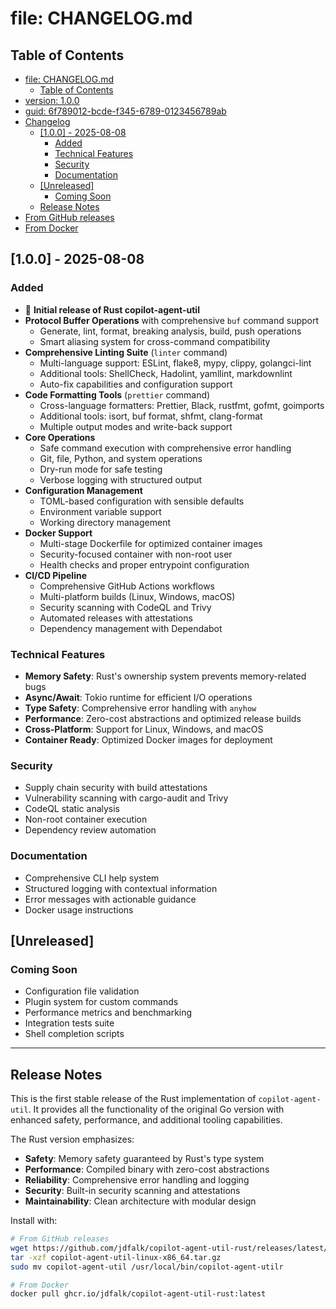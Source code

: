 # file: CHANGELOG.md

## Table of Contents

- [file: CHANGELOG.md](#file-changelog-md)
  - [Table of Contents](#table-of-contents)
- [version: 1.0.0](#version-1-0-0)
- [guid: 6f789012-bcde-f345-6789-0123456789ab](#guid-6f789012-bcde-f345-6789-0123456789ab)
- [Changelog](#changelog)
  - [[1.0.0] - 2025-08-08](#-1-0-0-2025-08-08)
    - [Added](#added)
    - [Technical Features](#technical-features)
    - [Security](#security)
    - [Documentation](#documentation)
  - [[Unreleased]](#-unreleased)
    - [Coming Soon](#coming-soon)
  - [Release Notes](#release-notes)
- [From GitHub releases](#from-github-releases)
- [From Docker](#from-docker)

## [1.0.0] - 2025-08-08

### Added

- 🎉 **Initial release of Rust copilot-agent-util**
- **Protocol Buffer Operations** with comprehensive `buf` command support
  - Generate, lint, format, breaking analysis, build, push operations
  - Smart aliasing system for cross-command compatibility
- **Comprehensive Linting Suite** (`linter` command)
  - Multi-language support: ESLint, flake8, mypy, clippy, golangci-lint
  - Additional tools: ShellCheck, Hadolint, yamllint, markdownlint
  - Auto-fix capabilities and configuration support
- **Code Formatting Tools** (`prettier` command)
  - Cross-language formatters: Prettier, Black, rustfmt, gofmt, goimports
  - Additional tools: isort, buf format, shfmt, clang-format
  - Multiple output modes and write-back support
- **Core Operations**
  - Safe command execution with comprehensive error handling
  - Git, file, Python, and system operations
  - Dry-run mode for safe testing
  - Verbose logging with structured output
- **Configuration Management**
  - TOML-based configuration with sensible defaults
  - Environment variable support
  - Working directory management
- **Docker Support**
  - Multi-stage Dockerfile for optimized container images
  - Security-focused container with non-root user
  - Health checks and proper entrypoint configuration
- **CI/CD Pipeline**
  - Comprehensive GitHub Actions workflows
  - Multi-platform builds (Linux, Windows, macOS)
  - Security scanning with CodeQL and Trivy
  - Automated releases with attestations
  - Dependency management with Dependabot

### Technical Features

- **Memory Safety**: Rust's ownership system prevents memory-related bugs
- **Async/Await**: Tokio runtime for efficient I/O operations
- **Type Safety**: Comprehensive error handling with `anyhow`
- **Performance**: Zero-cost abstractions and optimized release builds
- **Cross-Platform**: Support for Linux, Windows, and macOS
- **Container Ready**: Optimized Docker images for deployment

### Security

- Supply chain security with build attestations
- Vulnerability scanning with cargo-audit and Trivy
- CodeQL static analysis
- Non-root container execution
- Dependency review automation

### Documentation

- Comprehensive CLI help system
- Structured logging with contextual information
- Error messages with actionable guidance
- Docker usage instructions

## [Unreleased]

### Coming Soon

- Configuration file validation
- Plugin system for custom commands
- Performance metrics and benchmarking
- Integration tests suite
- Shell completion scripts

---

## Release Notes

This is the first stable release of the Rust implementation of `copilot-agent-util`.
It provides all the functionality of the original Go version with enhanced safety,
performance, and additional tooling capabilities.

The Rust version emphasizes:

- **Safety**: Memory safety guaranteed by Rust's type system
- **Performance**: Compiled binary with zero-cost abstractions
- **Reliability**: Comprehensive error handling and logging
- **Security**: Built-in security scanning and attestations
- **Maintainability**: Clean architecture with modular design

Install with:

```bash
# From GitHub releases
wget https://github.com/jdfalk/copilot-agent-util-rust/releases/latest/download/copilot-agent-util-linux-x86_64.tar.gz
tar -xzf copilot-agent-util-linux-x86_64.tar.gz
sudo mv copilot-agent-util /usr/local/bin/copilot-agent-utilr

# From Docker
docker pull ghcr.io/jdfalk/copilot-agent-util-rust:latest
```
